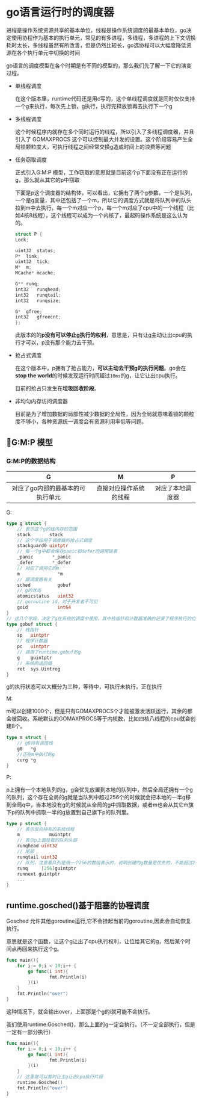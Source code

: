 # go语言运行时的调度器
进程是操作系统资源共享的基本单位，线程是操作系统调度的最基本单位，go决定使用协程作为基本的执行单元，常见的有多进程，多线程，多进程的上下文切换耗时太长，多线程虽然有所改善，但是仍然比较长，go选协程可以大幅度降低资源在各个执行单元中切换的时间

go语言的调度模型在各个时期是有不同的模型的，那么我们先了解一下它的演变过程。

- 单线程调度
    
    在这个版本里，runtime代码还是用c写的，这个单线程调度就是同时仅仅支持一个g来执行，每次先上锁，g执行，执行完释放锁再去执行下一个g
- 多线程调度

    这个时候程序内就存在多个同时运行的线程，所以引入了多线程调度器，并且引入了 GOMAXPROCS 这个可以控制最大并发的设置。这个阶段容易产生全局锁颗粒度大，可执行线程之间经常交换g造成时间上的浪费等问题
- 任务窃取调度

    正式引入G:M:P 模型，工作窃取的意思就是目前这个p下面没有正在运行的g，那么就从其它的p中窃取


    下面是p这个调度器的结构体，可以看出，它拥有了两个g参数，一个是队列，一个是g变量，其中还包括了一个m，所以它的调度方式就是将队列中的队头拉到m中去执行，每一个m对应一个p，每一个m对应了cpu中的一个线程（比如4核8线程），这个线程可以成为一个内核了，最起码操作系统是这么认为的。
    ```c
    struct P {
	Lock;

	uint32	status;
	P*	link;
	uint32	tick;
	M*	m;
	MCache*	mcache;

	G**	runq;
	int32	runqhead;
	int32	runqtail;
	int32	runqsize;

	G*	gfree;
	int32	gfreecnt;
    };

    ```
    此版本的的**p没有可以停止g执行的权利**，意思是，只有让g主动让出cpu的执行才可以，p没有那个能力去干预。
- 抢占式调度

    在这个版本中，p拥有了抢占能力，**可以主动去干预g的执行问题**。go会在**stop the world**的时候发现运行时间超过`10ms`的g，让它让出cpu执行。

    目前的抢占只发生在**垃圾回收阶段**。
- 非均匀内存访问调度器

    目前是为了增加数据的局部性减少数据的全局性，因为全局就意味着锁的颗粒度不够小，各种资源统一调度会有资源利用率低等问题。
## G:M:P 模型   
### G:M:P的数据结构
|G|M|P|
|:---:|:---:|:---:|
|对应了go内部的最基本的可执行单元|直接对应操作系统的线程|对应了本地调度器| 

G:
```go
type g struct {
    // 表示这个g的栈内存的范围
	stack       stack
    // 这个字段用于调度器的抢占式调度
	stackguard0 uintptr
    // 每一个g中都会保存panic和defer的调用链表
    _panic       *_panic 
	_defer       *_defer 
    // 对应了调用它的m
    m              *m
    // 跟调度器有关
	sched          gobuf
    // g的状态
	atomicstatus   uint32
    // goroutine id，对于开发者不可见
	goid           int64
}
// 这几个字段，决定了g在系统的调度中使用，其中栈指针和计数器准确的记录了程序执行的位置，方便下次在cpu中执行继续某个位置
type gobuf struct {
    // 栈指针
	sp   uintptr
    // 程序计数器
	pc   uintptr
    // 调用了runtime.gobuf的g
	g    guintptr
    // 系统的返回值
	ret  sys.Uintreg
}
```
g的执行状态可以大概分为三种，等待中，可执行未执行，正在执行

M:

m可以创建1000个，但是只有GOMAXPROCS个才能被激发活跃运行，其余的都会被回收。系统默认的GOMAXPROCS等于内核数，比如四核八线程的cpu就会创建8个。
```go
type m struct {
    // g0持有调度栈
	g0   *g
    //正在m中执行的g
	curg *g
}
```
P:

p上拥有一个本地队列的g，g会优先放置到本地的队列中，然后全局还拥有一个g的队列，这个存在全局的g就是当队列中超过256个的时候就会把本地的一半g移到全局q中，当本地没有g的时候就从全局的g中抓取数据，或者m也会从其它m旗下p的队列中抓取一半的g放置到自己旗下p的队列里。

```go
type p struct {
    // 表示反向持有的系统线程
	m           muintptr
    // 表示p上面挂载的队列头部
	runqhead uint32
    // 尾部
	runqtail uint32
    // 队列，注意看队列是用一个256的数组表示的，说明创建的g数量是优先的，不能超过256 * p的个数，如果是4核8线程就是不能超过 256 * 8 = 2048个
	runq     [256]guintptr
	runnext guintptr
	...
}
```
## runtime.gosched()基于阻塞的协程调度

Gosched 允许其他goroutine运行,它不会挂起当前的goroutine,因此会自动恢复执行。

意思就是这个函数，让这个g让出了cpu执行权利，让位给其它的g，然后某个时间点再回来执行这个g。

```go
func main(){
    for i:= 0;i < 10;i++ {
        go func(i int){
                fmt.Println(i)
        }(i)
    }
    fmt.Println("over")
}
```
这种情况下，就会输出over，上面那是个g的i就可能不会执行。

我们使用runtime.Gosched()，那么上面的g一定会执行。（不一定全部执行，但是一定有一部分执行）
```go
func main(){
    for i:= 0;i < 10;i++ {
        go func(i int){
                fmt.Println(i)
        }(i)
    }
    // 这里就可以暂时让主g让出cpu执行片段
    runtime.Gosched()
    fmt.Println("over")
}
```